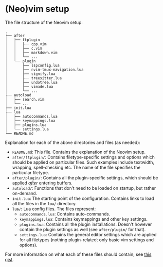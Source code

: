 # (Neo)vim setup

The file structure of the Neovim setup:

```
.
├── after
│   ├── ftplugin
│   │   ├── cpp.vim
│   │   ├── c.vim
│   │   ├── markdown.vim
│   │   └── ...
│   └── plugin
│       ├── lspconfig.lua
│       ├── nvim-tmux-navigation.lua
│       ├── signify.lua
│       ├── treesitter.lua
│       ├── undotree.lua
│       ├── vimade.lua
│       └── ...
├── autoload
│   ├── search.vim
│   └── ...
├── init.lua
├── lua
│   ├── autocommands.lua
│   ├── keymappings.lua
│   ├── plugins.lua
│   └── settings.lua
└── README.md
```

Explanation for each of the above directories and files (as needed):
- `README.md`: This file. Contains the explanation of the Neovim setup.
- `after/ftplugin/`: Contains **f**ile**t**ype-specific settings and options
  which should be applied on particular files. Such examples include textwidth,
  wrapping, spell-checking etc. The name of the file specifies the particular
  filetype.
- `after/plugin/`: Contains all the plugin-specific settings, which should be
  applied _after_ entering buffers.
- `autoload/`: Functions that don't need to be loaded on startup, but rather
  on-demand.
- `init.lua`: The starting point of the configuration. Contains links to load
  all the files in the `lua/` directory.
- `lua/`: Lua config files. The files represent:
    - `autocommands.lua`: Contains auto-commands.
    - `keymappings.lua`: Contains keymappings and other key settings.
    - `plugins.lua`: Contains all the plugin installations. Doesn't however
      contain the plugin settings as well (see `after/plugin/` for that).
    - `settings.lua`: Contains the general editor settings which are applied for
      all filetypes (nothing plugin-related; only basic vim settings and
      options).

For more information on what each of these files should contain, see [this
gist](https://gist.github.com/nelstrom/1056049/784e252c3de653e204e9e128653010e19fbd493f).
